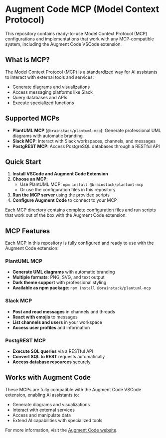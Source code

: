 # Augment Code MCP (Model Context Protocol)

This repository contains ready-to-use Model Context Protocol (MCP) configurations and implementations that work with any MCP-compatible system, including the Augment Code VSCode extension.

## What is MCP?

The Model Context Protocol (MCP) is a standardized way for AI assistants to interact with external tools and services:

- Generate diagrams and visualizations
- Access messaging platforms like Slack
- Query databases and APIs
- Execute specialized functions

## Supported MCPs

- **PlantUML MCP** (`@brainstack/plantuml-mcp`): Generate professional UML diagrams with automatic branding
- **Slack MCP**: Interact with Slack workspaces, channels, and messages
- **PostgREST MCP**: Access PostgreSQL databases through a RESTful API

## Quick Start

1. **Install VSCode and Augment Code Extension**
2. **Choose an MCP**:
   - Use PlantUML MCP: `npm install @brainstack/plantuml-mcp`
   - Or use the configuration files in this repository
3. **Run the MCP server** using the provided scripts
4. **Configure Augment Code** to connect to your MCP

Each MCP directory contains complete configuration files and run scripts that work out of the box with the Augment Code extension.

## MCP Features

Each MCP in this repository is fully configured and ready to use with the Augment Code extension:

### PlantUML MCP
- **Generate UML diagrams** with automatic branding
- **Multiple formats**: PNG, SVG, and text output
- **Dark theme support** with professional styling
- **Available as npm package**: `npm install @brainstack/plantuml-mcp`

### Slack MCP
- **Post and read messages** in channels and threads
- **React with emojis** to messages
- **List channels and users** in your workspace
- **Access user profiles** and information

### PostgREST MCP
- **Execute SQL queries** via a RESTful API
- **Convert SQL to REST** requests automatically
- **Access database resources** securely

## Works with Augment Code

These MCPs are fully compatible with the Augment Code VSCode extension, enabling AI assistants to:

- Generate diagrams and visualizations
- Interact with external services
- Access and manipulate data
- Extend AI capabilities with specialized tools

For more information, visit the [Augment Code website](https://augment.dev/).

